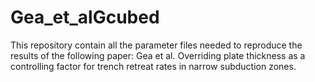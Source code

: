 # Gea_et_alGcubed

This repository contain all the parameter files needed to reproduce the results of the following paper: Gea et al. Overriding plate thickness as a controlling factor for trench retreat rates in narrow subduction zones.
